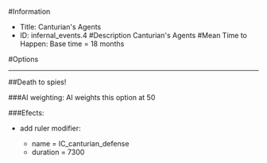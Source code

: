 #Information
 - Title: Canturian's Agents
 - ID: infernal_events.4
#Description
Canturian's Agents
#Mean Time to Happen:
Base time = 18 months

#Options

___
##Death to spies!

###AI weighting:
AI weights this option at 50


###Efects:<ul><li>add ruler modifier:</li><ul><li>name = IC_canturian_defense</li><li>duration = 7300</li></ul></ul>
